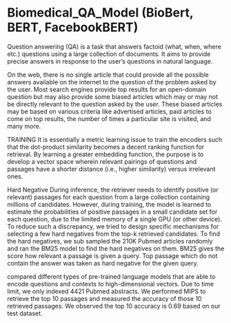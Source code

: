 # Biomedical_QA_Model (BioBert, BERT, FacebookBERT)

Question answering (QA) is a task that answers factoid
(what, when, where etc.) questions using a large collection
of documents. It aims to provide precise answers in response
to the user’s questions in natural language.

On the web, there is no single article that could provide all
the possible answers available on the internet to the question
of the problem asked by the user. Most search engines provide
top results for an open-domain question but may also provide
some biased articles which may or may not be directly relevant
to the question asked by the user. These biased articles may be
based on various criteria like advertised articles, paid articles
to come on top results, the number of times a particular site
is visited, and many more.


TRAINING
It is essentially a metric learning issue to train the encoders
such that the dot-product similarity becomes a decent ranking
function for retrieval. By learning a greater embedding function,
the purpose is to develop a vector space wherein relevant
pairings of questions and passages have a shorter distance (i.e.,
higher similarity) versus irrelevant ones.

Hard Negative
During inference, the retriever needs to identify positive (or
relevant) passages for each question from a large collection
containing millions of candidates. However, during training,
the model is learned to estimate the probabilities of positive
passages in a small candidate set for each question, due to the
limited memory of a single GPU (or other device). To reduce
such a discrepancy, we tried to design specific mechanisms
for selecting a few hard negatives from the top-k retrieved
candidates. To find the hard negatives, we sub sampled the
210K Pubmed articles randomly and ran the BM25 model to
find the hard negatives on them. BM25 gives the score how
relevant a passage is given a query. Top passage which do not
contain the answer was taken as hard negative for the given
query. 

compared different types of pre-trained language models that are able to encode questions and
contexts to high-dimensional vectors. Due to time limit, we
only indexed 4421 Pubmed abstracts. We performed MIPS to
retrieve the top 10 passages and measured the accuracy of
those 10 retrieved passages. We observed the top 10 accuracy
is 0.69 based on our test dataset.
